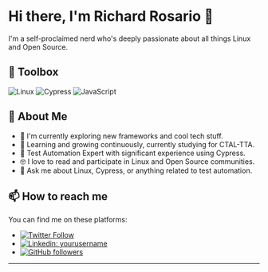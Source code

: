 # Hi there, I'm Richard Rosario 👋

I'm a self-proclaimed nerd who's deeply passionate about all things Linux and Open Source. 

## 🧰 Toolbox

![Linux](https://img.shields.io/badge/Linux-FCC624?style=flat-square&logo=linux&logoColor=white)
![Cypress](https://img.shields.io/badge/Cypress-17202C?style=flat-square&logo=cypress&logoColor=white)
![JavaScript](https://img.shields.io/badge/JavaScript-F7DF1E?style=flat-square&logo=javascript&logoColor=black)

## 🚀 About Me 

- 🔭 I'm currently exploring new frameworks and cool tech stuff. 
- 🌱 Learning and growing continuously, currently studying for CTAL-TTA.
- 🤖 Test Automation Expert with significant experience using Cypress.
- 🤓 I love to read and participate in Linux and Open Source communities.
- 💬 Ask me about Linux, Cypress, or anything related to test automation.

## 📫 How to reach me 

You can find me on these platforms:

- [![Twitter Follow](https://img.shields.io/twitter/follow/shard_CHAOS?style=social)](https://twitter.com/shard_CHAOS)
- [![Linkedin: yourusername](https://img.shields.io/badge/-rosariotech-blue?style=flat-square&logo=Linkedin&logoColor=white&link=https://www.linkedin.com/in/rosariotech/)](https://www.linkedin.com/in/rosariotech/)
- [![GitHub followers](https://img.shields.io/github/followers/shardqa?label=Follow&style=social)](https://github.com/shardqa)

---
